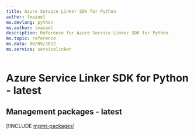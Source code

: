 ```yaml
---
title: Azure Service Linker SDK for Python
author: lmazuel
ms.devlang: python
ms.author: lmazuel
description: Reference for Azure Service Linker SDK for Python
ms.topic: reference
ms.data: 08/09/2022
ms.service: servicelinker
---
```

# Azure Service Linker SDK for Python - latest

## Management packages - latest
[!INCLUDE [mgmt-packages](service-linker-mgmt-index.md)]